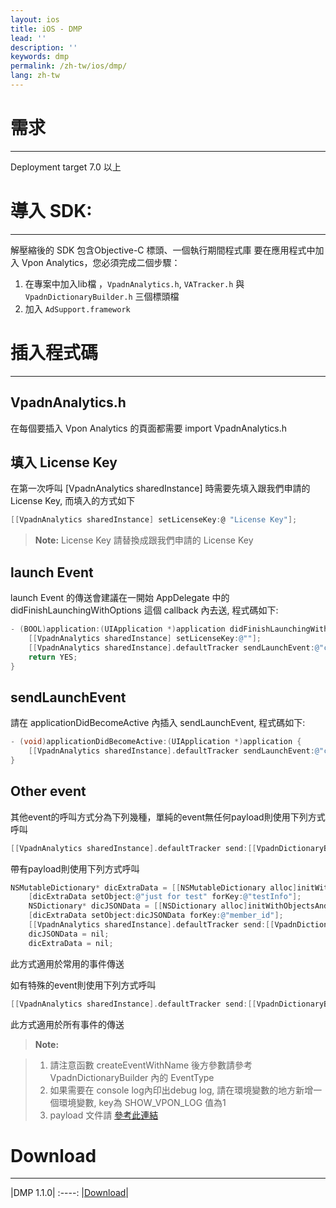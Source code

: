 ```yaml
---
layout: ios
title: iOS - DMP
lead: ''
description: ''
keywords: dmp
permalink: /zh-tw/ios/dmp/
lang: zh-tw
---
```


# 需求
--------------------------------------------------------------------------------

Deployment target 7.0 以上

# 導入 SDK:
--------------------------------------------------------------------------------

解壓縮後的 SDK 包含Objective-C 標頭、一個執行期間程式庫 要在應用程式中加入 Vpon Analytics，您必須完成二個步驟：
1. 在專案中加入lib檔 ，`VpadnAnalytics.h`, `VATracker.h` 與 `VpadnDictionaryBuilder.h` 三個標頭檔
2. 加入 `AdSupport.framework`

# 插入程式碼

--------------------------------------------------------------------------------

## VpadnAnalytics.h
在每個要插入 Vpon Analytics 的頁面都需要 import VpadnAnalytics.h

## 填入 License Key
在第一次呼叫 [VpadnAnalytics sharedInstance] 時需要先填入跟我們申請的 License Key, 而填入的方式如下

```Objective-C
[[VpadnAnalytics sharedInstance] setLicenseKey:@ "License Key"];
```
> **Note:** License Key 請替換成跟我們申請的 License Key

## launch Event
launch Event 的傳送會建議在一開始 AppDelegate 中的 didFinishLaunchingWithOptions 這個 callback 內去送, 程式碼如下:

```Objective-C
- (BOOL)application:(UIApplication *)application didFinishLaunchingWithOptions:(NSDictionary *)launchOptions{
    [[VpadnAnalytics sharedInstance] setLicenseKey:@""];
    [[VpadnAnalytics sharedInstance].defaultTracker sendLaunchEvent:@"customID"];
    return YES;
}
```

## sendLaunchEvent
請在 applicationDidBecomeActive 內插入 sendLaunchEvent, 程式碼如下:

```Objective-C
- (void)applicationDidBecomeActive:(UIApplication *)application {
    [[VpadnAnalytics sharedInstance].defaultTracker sendLaunchEvent:@"customID"];
}
```

## Other event
其他event的呼叫方式分為下列幾種，單純的event無任何payload則使用下列方式呼叫

```Objective-C
[[VpadnAnalytics sharedInstance].defaultTracker send:[[VpadnDictionaryBuilder createEventWithEventType: Event_Custom customID:nil extraData:nil]build]];
```

帶有payload則使用下列方式呼叫

```Objective-C
NSMutableDictionary* dicExtraData = [[NSMutableDictionary alloc]initWithCapacity:1];
    [dicExtraData setObject:@"just for test" forKey:@"testInfo"];
    NSDictionary* dicJSONData = [[NSDictionary alloc]initWithObjectsAndKeys:@"VponInc", @"facebook", @"testValue", @"custom",nil];
    [dicExtraData setObject:dicJSONData forKey:@"member_id"];
    [[VpadnAnalytics sharedInstance].defaultTracker send:[[VpadnDictionaryBuilder createEventWithEventType:Event_Login customID:@"testKey" extraData:dicExtraData]build]];
    dicJSONData = nil;
    dicExtraData = nil;
```
此方式適用於常用的事件傳送

如有特殊的event則使用下列方式呼叫

```Objective-C
[[VpadnAnalytics sharedInstance].defaultTracker send:[[VpadnDictionaryBuilder createEventWithEventName:@"testEvent" customID:nil extraData:nil]build]];
```
此方式適用於所有事件的傳送

> **Note:**

> 1. 請注意函數 createEventWithName 後方參數請參考 VpadnDictionaryBuilder 內的 EventType
> 2. 如果需要在 console log內印出debug log, 請在環境變數的地方新增一個環境變數, key為 SHOW_VPON_LOG 值為1
> 3. payload 文件請 [參考此連結](#)



# Download
---
|DMP 1.1.0|
:----:
|[Download](http://m.vpadn.com/sdk/vpadn-dmp-iOS-1.1.0-a41ba9f.tar.gz)|
